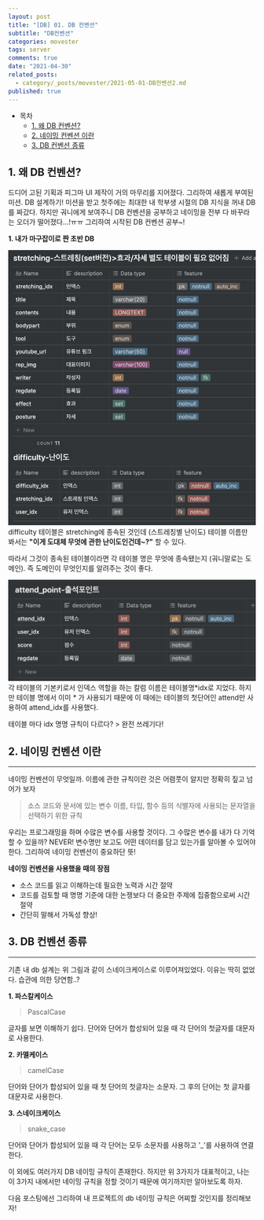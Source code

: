 ```yaml
---
layout: post
title: "[DB] 01. DB 컨벤션"
subtitle: "DB컨벤션"
categories: movester
tags: server
comments: true
date: "2021-04-30"
related_posts:
  - category/_posts/movester/2021-05-01-DB컨벤션2.md
published: true
---
```


- 목차
  - [1. 왜 DB 컨벤션?](#.왜-DB컨벤션?)
  - [2. 네이밍 컨벤션 이란](#.네이밍-컨벤션-이3)
  - [3. DB 컨벤션 종류](#2.DB-컨벤션-종류)

## 1. 왜 DB 컨벤션?

드디어 고된 기획과 피그마 UI 제작이 거의 마무리를 지어졌다.
그리하여 새롭게 부여된 미션. DB 설계하기!
미션을 받고 첫주에는 최대한 내 학부생 시절의 DB 지식을 꺼내 DB를 짜갔다.
하지만 궈니에게 보여주니 DB 컨벤션을 공부하고 네이밍을 전부 다 바꾸라는 오더가 떨어졌다...!ㅠㅠ 그리하여 시작된 DB 컨벤션 공부~!

**1. 내가 마구잡이로 짠 초반 DB**

![db문제점](/assets/img/movester/db1.png)
difficulty 테이블은 stretching에 종속된 것인데 (스트레칭별 난이도) 테이블 이름만 봐서는 <B>"이게 도대체 무엇에 관한 난이도인건데~?"</b> 할 수 있다.

따라서 그것이 종속된 테이블이라면 각 테이블 명은 무엇에 종속됐는지 (궈니말로는 도메인). 즉 도메인이 무엇인지를 알려주는 것이 좋다.

![db문제점2](/assets/img/movester/db2.png)
각 테이블의 기본키로서 인덱스 역할을 하는 칼럼 이름은 테이블명*idx로 지었다.
하지만 테이블 명에서 이미 * 가 사용되기 때문에 이 때에는 테이블의 첫단어인 attend만 사용하여 attend_idx를 사용했다.

테이블 마다 idx 명명 규칙이 다르다? > 완전 쓰레기다!

## 2. 네이밍 컨벤션 이란

---

네이밍 컨벤션이 무엇일까. 이름에 관한 규칙이란 것은 어렴풋이 알지만 정확히 짚고 넘어가 보자

> 소스 코드와 문서에 있는 변수 이름, 타입, 함수 등의 식별자에 사용되는 문자열을 선택하기 위한 규칙

우리는 프로그래밍을 하며 수많은 변수를 사용할 것이다.
그 수많은 변수를 내가 다 기억할 수 있을까? NEVER!
변수명만 보고도 어떤 데이터를 담고 있는가를 알아볼 수 있어야 한다.
그리하여 네이밍 컨벤션이 중요하단 뜻!

<b>네이밍 컨벤션을 사용했을 때의 장점</b>

- 소스 코드를 읽고 이해하는데 필요한 노력과 시간 절약
- 코드를 검토할 때 명명 기준에 대한 논쟁보다 더 중요한 주제에 집중함으로써 시간 절약
- 간단히 말해서 가독성 향상!

## 3. DB 컨벤션 종류

---

기존 내 db 설계는 위 그림과 같이 스네이크케이스로 이루어져있었다.
이유는 딱히 없었다. 습관에 의한 당연함..?

**1. 파스칼케이스**

> PascalCase

글자를 보면 이해하기 쉽다.
단어와 단어가 합성되어 있을 때
각 단어의 첫글자를 대문자로 사용한다.

**2. 카멜케이스**

> camelCase

단어와 단어가 합성되어 있을 때
첫 단어의 첫글자는 소문자. 그 후의 단어는 첫 글자를 대문자로 사용한다.

**3. 스네이크케이스**

> snake_case

단어와 단어가 합성되어 있을 때
각 단어는 모두 소문자를 사용하고 '\_'를 사용하여 연결한다.

이 외에도 여러가지 DB 네이밍 규칙이 존재한다.
하지만 위 3가지가 대표적이고, 나는 이 3가지 내에서만 네이밍 규칙을 정할 것이기 때문에 여기까지만 알아보도록 하자.

다음 포스팅에선 그리하여 내 프로젝트의 db 네이밍 규칙은 어찌할 것인지를 정리해보자!
